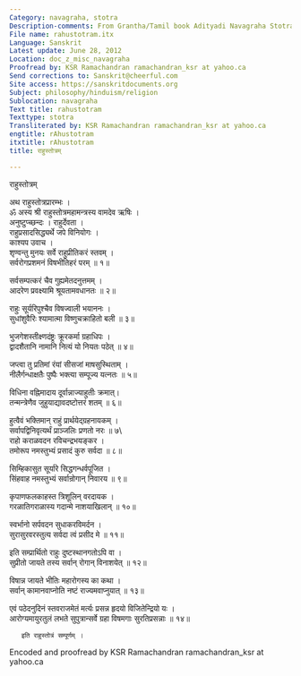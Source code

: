 ```yaml
---
Category: navagraha, stotra
Description-comments: From Grantha/Tamil book Adityadi Navagraha Stotra
File name: rahustotram.itx
Language: Sanskrit
Latest update: June 28, 2012
Location: doc_z_misc_navagraha
Proofread by: KSR Ramachandran ramachandran_ksr at yahoo.ca
Send corrections to: Sanskrit@cheerful.com
Site access: https://sanskritdocuments.org
Subject: philosophy/hinduism/religion
Sublocation: navagraha
Text title: rahustotram
Texttype: stotra
Transliterated by: KSR Ramachandran ramachandran_ksr at yahoo.ca
engtitle: rAhustotram
itxtitle: rAhustotram
title: राहुस्तोत्रम्

---
```

  
 राहुस्तोत्रम्   
  
अथ राहुस्तोत्रप्रारम्भः ।  
ॐ अस्य श्री राहुस्तोत्रमहामन्त्रस्य वामदेव ऋषिः ।  
अनुष्टुप्च्छन्दः । राहुर्देवता ।  
राहुप्रसादसिद्ध्यर्थे जपे विनियोगः ।  
काश्यप उवाच ।  
शृण्वन्तु मुनयः सर्वे राहुप्रीतिकरं स्तवम् ।  
सर्वरोगप्रशमनं विषभीतिहरं परम् ॥ १॥  
  
सर्वसम्पत्करं चैव गुह्यमेतदनुत्तमम् ।  
आदरेण प्रवक्ष्यामि श्रूयतामवधानतः ॥ २॥  
  
राहुः सूर्यरिपुश्चैव विषज्वाली भयाननः ।  
सुधांशुवैरिः श्यामात्मा विष्णुचक्राहितो बली ॥ ३॥  
  
भुजगेशस्तीक्ष्णदंष्ट्रः क्रूरकर्मा ग्रहाधिपः ।  
द्वादशैतानि नामानि नित्यं यो नियतः पठेत् ॥ ४॥  
  
जप्त्वा तु प्रतिमां रंयां सीसजां माषसुस्थिताम् ।  
नीलैर्गन्धाक्षतैः पुष्पैः भक्त्या सम्पूज्य यत्नतः ॥ ५॥  
  
विधिना वह्निमादाय दूर्वान्नाज्याहुतीः क्रमात्।  
तन्मन्त्रेणैव जुहुयाद्यावदष्टोत्तरं शतम् ॥ ६॥  
  
हुत्वैवं भक्तिमान् राहुं प्रार्थयेद्ग्रहनायकम् ।  
सर्वापद्विनिवृत्यर्थं प्राञ्जलिः प्रणतो नरः ॥ ७\  
राहो कराळवदन रविचन्द्रभयङ्कर ।  
तमोरूप नमस्तुभ्यं प्रसादं कुरु सर्वदा ॥ ८॥  
  
सिम्हिकासुत सूर्यारे सिद्धगन्धर्वपूजित ।  
सिंहवाह नमस्तुभ्यं सर्वान्रोगान् निवारय ॥ ९॥  
  
कृपाणफलकाहस्त त्रिशूलिन् वरदायक ।  
गरळातिगराळास्य गदान्मे नाशयाखिलान् ॥ १०॥  
  
स्वर्भानो सर्पवदन सुधाकरविमर्दन ।  
सुरासुरवरस्तुत्य सर्वदा त्वं प्रसीद मे ॥ ११॥  
  
इति सम्प्रार्थितो राहुः दुष्टस्थानगतोऽपि वा ।  
सुप्रीतो जायते तस्य सर्वान् रोगान् विनाशयेत् ॥ १२॥  
  
विषान्न जायते भीतिः महारोगस्य का कथा ।  
सर्वान् कामानवाप्नोति नष्टं राज्यमवाप्नुयात् ॥ १३॥  
  
एवं पठेदनुदिनं स्तवराजमेतं मर्त्यः प्रसन्न हृदयो विजितेन्द्रियो यः ।  
आरोग्यमायुरतुलं लभते सुपुत्रान्सर्वे ग्रहा विषमगाः सुरतिप्रसन्नाः ॥ १४॥  
  
       इति राहुस्तोत्रं सम्पूर्णम् ।  
  
Encoded and proofread by KSR Ramachandran ramachandran\_ksr at yahoo.ca  
  
